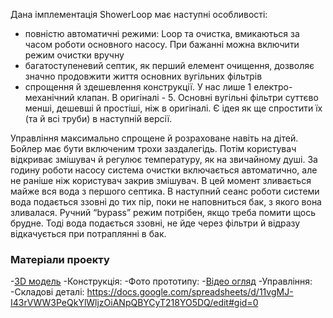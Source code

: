 Дана імплементація ShowerLoop має наступні особливості:
 - повністю автоматичні режими: Loop та очистка, вмикаються за часом роботи основного насосу. При бажанні можна включити режим очистки вручну
 - багатоступеневий септик, як перший елемент очищення, дозволяє значно продовжити життя основних вугільних фільтрів
 - спрощення й здешевлення конструкції. У нас лише 1 електро-механічний клапан. В оригіналі - 5. Основні вугільні фільтри суттєво менші, дешевші й простіші, ніж в оригіналі. Є ідея як ще спростити їх (та й всі труби) в наступній версії.

Управління максимально спрощене й розраховане навіть на дітей. Бойлер має бути включеним трохи заздалегідь. Потім користувач відкриває змішувач й регулює температуру, як на звичайному душі. За годину роботи насосу система очистки включається автоматично, але не раніше ніж користувач закрив змішувач. В цей момент зливається майже вся вода з першого септика. В наступний сеанс роботи системи вода подається ззовні до тих пір, поки не наповниться бак, з якого вона зливалася. Ручний “bypass” режим потрібен, якщо треба помити щось брудне. Тоді вода подається ззовні, не йде через фільтри й відразу відкачується при потраплянні в бак.

### Матеріали проекту

-[3D модель](https://sketchfab.com/3d-models/showerloop-c81902937d714d8a92df5faddf62d5df)
-Конструкція:
-Фото прототипу:
-[Відео огляд](https://www.youtube.com/watch?v=5W0fS3685UU&ab_channel=SergiiDumyk)
-Управління:
-Складові деталі:
https://docs.google.com/spreadsheets/d/11vgMJ-I43rVWW3PeQkYlWljzOiANpQBYCyT218YO5DQ/edit#gid=0 
